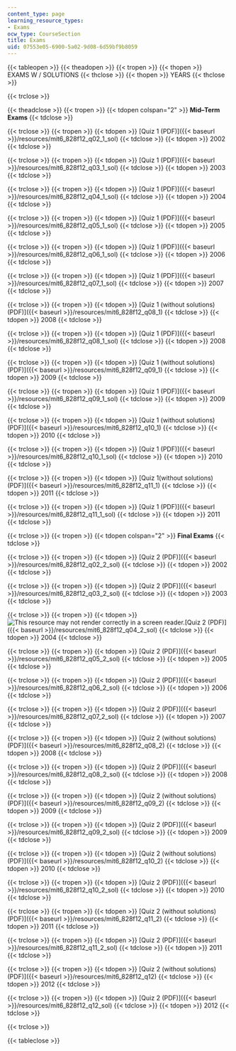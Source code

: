 ```yaml
---
content_type: page
learning_resource_types:
- Exams
ocw_type: CourseSection
title: Exams
uid: 07553e05-6900-5a02-9d08-6d59bf9b8059
---
```


{{< tableopen >}}
{{< theadopen >}}
{{< tropen >}}
{{< thopen >}}
EXAMS W / SOLUTIONS
{{< thclose >}}
{{< thopen >}}
YEARS
{{< thclose >}}

{{< trclose >}}

{{< theadclose >}}
{{< tropen >}}
{{< tdopen colspan="2" >}}
**Mid–Term Exams** 
{{< tdclose >}}

{{< trclose >}}
{{< tropen >}}
{{< tdopen >}}
[Quiz 1 (PDF)]({{< baseurl >}}/resources/mit6_828f12_q02_1_sol)
{{< tdclose >}}
{{< tdopen >}}
2002
{{< tdclose >}}

{{< trclose >}}
{{< tropen >}}
{{< tdopen >}}
[Quiz 1 (PDF)]({{< baseurl >}}/resources/mit6_828f12_q03_1_sol)
{{< tdclose >}}
{{< tdopen >}}
2003
{{< tdclose >}}

{{< trclose >}}
{{< tropen >}}
{{< tdopen >}}
[Quiz 1 (PDF)]({{< baseurl >}}/resources/mit6_828f12_q04_1_sol)
{{< tdclose >}}
{{< tdopen >}}
2004
{{< tdclose >}}

{{< trclose >}}
{{< tropen >}}
{{< tdopen >}}
[Quiz 1 (PDF)]({{< baseurl >}}/resources/mit6_828f12_q05_1_sol)
{{< tdclose >}}
{{< tdopen >}}
2005
{{< tdclose >}}

{{< trclose >}}
{{< tropen >}}
{{< tdopen >}}
[Quiz 1 (PDF)]({{< baseurl >}}/resources/mit6_828f12_q06_1_sol)
{{< tdclose >}}
{{< tdopen >}}
2006
{{< tdclose >}}

{{< trclose >}}
{{< tropen >}}
{{< tdopen >}}
[Quiz 1 (PDF)]({{< baseurl >}}/resources/mit6_828f12_q07_1_sol)
{{< tdclose >}}
{{< tdopen >}}
2007
{{< tdclose >}}

{{< trclose >}}
{{< tropen >}}
{{< tdopen >}}
[Quiz 1 (without solutions) (PDF)]({{< baseurl >}}/resources/mit6_828f12_q08_1)
{{< tdclose >}}
{{< tdopen >}}
2008
{{< tdclose >}}

{{< trclose >}}
{{< tropen >}}
{{< tdopen >}}
[Quiz 1 (PDF)]({{< baseurl >}}/resources/mit6_828f12_q08_1_sol)
{{< tdclose >}}
{{< tdopen >}}
2008
{{< tdclose >}}

{{< trclose >}}
{{< tropen >}}
{{< tdopen >}}
[Quiz 1 (without solutions) (PDF)]({{< baseurl >}}/resources/mit6_828f12_q09_1)
{{< tdclose >}}
{{< tdopen >}}
2009
{{< tdclose >}}

{{< trclose >}}
{{< tropen >}}
{{< tdopen >}}
[Quiz 1 (PDF)]({{< baseurl >}}/resources/mit6_828f12_q09_1_sol)
{{< tdclose >}}
{{< tdopen >}}
2009
{{< tdclose >}}

{{< trclose >}}
{{< tropen >}}
{{< tdopen >}}
[Quiz 1 (without solutions) (PDF)]({{< baseurl >}}/resources/mit6_828f12_q10_1)
{{< tdclose >}}
{{< tdopen >}}
2010
{{< tdclose >}}

{{< trclose >}}
{{< tropen >}}
{{< tdopen >}}
[Quiz 1 (PDF)]({{< baseurl >}}/resources/mit6_828f12_q10_1_sol)
{{< tdclose >}}
{{< tdopen >}}
2010
{{< tdclose >}}

{{< trclose >}}
{{< tropen >}}
{{< tdopen >}}
[Quiz 1(without solutions) (PDF)]({{< baseurl >}}/resources/mit6_828f12_q11_1)
{{< tdclose >}}
{{< tdopen >}}
2011
{{< tdclose >}}

{{< trclose >}}
{{< tropen >}}
{{< tdopen >}}
[Quiz 1 (PDF)]({{< baseurl >}}/resources/mit6_828f12_q11_1_sol)
{{< tdclose >}}
{{< tdopen >}}
2011
{{< tdclose >}}

{{< trclose >}}
{{< tropen >}}
{{< tdopen colspan="2" >}}
**Final Exams** 
{{< tdclose >}}

{{< trclose >}}
{{< tropen >}}
{{< tdopen >}}
[Quiz 2 (PDF)]({{< baseurl >}}/resources/mit6_828f12_q02_2_sol)
{{< tdclose >}}
{{< tdopen >}}
2002
{{< tdclose >}}

{{< trclose >}}
{{< tropen >}}
{{< tdopen >}}
[Quiz 2 (PDF)]({{< baseurl >}}/resources/mit6_828f12_q03_2_sol)
{{< tdclose >}}
{{< tdopen >}}
2003
{{< tdclose >}}

{{< trclose >}}
{{< tropen >}}
{{< tdopen >}}
![This resource may not render correctly in a screen reader.](/images/inacessible.gif)[Quiz 2 (PDF)]({{< baseurl >}}/resources/mit6_828f12_q04_2_sol)
{{< tdclose >}}
{{< tdopen >}}
2004
{{< tdclose >}}

{{< trclose >}}
{{< tropen >}}
{{< tdopen >}}
[Quiz 2 (PDF)]({{< baseurl >}}/resources/mit6_828f12_q05_2_sol)
{{< tdclose >}}
{{< tdopen >}}
2005
{{< tdclose >}}

{{< trclose >}}
{{< tropen >}}
{{< tdopen >}}
[Quiz 2 (PDF)]({{< baseurl >}}/resources/mit6_828f12_q06_2_sol)
{{< tdclose >}}
{{< tdopen >}}
2006
{{< tdclose >}}

{{< trclose >}}
{{< tropen >}}
{{< tdopen >}}
[Quiz 2 (PDF)]({{< baseurl >}}/resources/mit6_828f12_q07_2_sol)
{{< tdclose >}}
{{< tdopen >}}
2007
{{< tdclose >}}

{{< trclose >}}
{{< tropen >}}
{{< tdopen >}}
[Quiz 2 (without solutions) (PDF)]({{< baseurl >}}/resources/mit6_828f12_q08_2)
{{< tdclose >}}
{{< tdopen >}}
2008
{{< tdclose >}}

{{< trclose >}}
{{< tropen >}}
{{< tdopen >}}
[Quiz 2 (PDF)]({{< baseurl >}}/resources/mit6_828f12_q08_2_sol)
{{< tdclose >}}
{{< tdopen >}}
2008
{{< tdclose >}}

{{< trclose >}}
{{< tropen >}}
{{< tdopen >}}
[Quiz 2 (without solutions) (PDF)]({{< baseurl >}}/resources/mit6_828f12_q09_2)
{{< tdclose >}}
{{< tdopen >}}
2009
{{< tdclose >}}

{{< trclose >}}
{{< tropen >}}
{{< tdopen >}}
[Quiz 2 (PDF)]({{< baseurl >}}/resources/mit6_828f12_q09_2_sol)
{{< tdclose >}}
{{< tdopen >}}
2009
{{< tdclose >}}

{{< trclose >}}
{{< tropen >}}
{{< tdopen >}}
[Quiz 2 (without solutions) (PDF)]({{< baseurl >}}/resources/mit6_828f12_q10_2)
{{< tdclose >}}
{{< tdopen >}}
2010
{{< tdclose >}}

{{< trclose >}}
{{< tropen >}}
{{< tdopen >}}
[Quiz 2 (PDF)]({{< baseurl >}}/resources/mit6_828f12_q10_2_sol)
{{< tdclose >}}
{{< tdopen >}}
2010
{{< tdclose >}}

{{< trclose >}}
{{< tropen >}}
{{< tdopen >}}
[Quiz 2 (without solutions) (PDF)]({{< baseurl >}}/resources/mit6_828f12_q11_2)
{{< tdclose >}}
{{< tdopen >}}
2011
{{< tdclose >}}

{{< trclose >}}
{{< tropen >}}
{{< tdopen >}}
[Quiz 2 (PDF)]({{< baseurl >}}/resources/mit6_828f12_q11_2_sol)
{{< tdclose >}}
{{< tdopen >}}
2011
{{< tdclose >}}

{{< trclose >}}
{{< tropen >}}
{{< tdopen >}}
[Quiz 2 (without solutions) (PDF)]({{< baseurl >}}/resources/mit6_828f12_q12)
{{< tdclose >}}
{{< tdopen >}}
2012
{{< tdclose >}}

{{< trclose >}}
{{< tropen >}}
{{< tdopen >}}
[Quiz 2 (PDF)]({{< baseurl >}}/resources/mit6_828f12_q12_sol)
{{< tdclose >}}
{{< tdopen >}}
2012
{{< tdclose >}}

{{< trclose >}}

{{< tableclose >}}